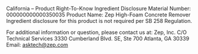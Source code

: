  
 
 
California – Product Right-To-Know Ingredient Disclosure 
Material Number: 000000000000350035 
Product Name: Zep High-Foam Concrete Remover 
Ingredient disclosure for this product is not required per SB 258 Regulation. 
 
For additional information or question, please contact us at: 
Zep, Inc. 
C/O Technical Services 
3330 Cumberland Blvd. SE, Ste 700 
Atlanta, GA 30339 
Email: asktech@zep.com 
 
 
 
 
